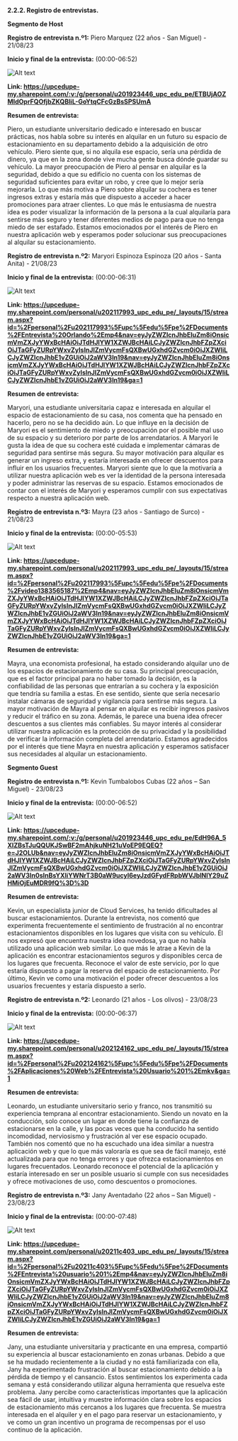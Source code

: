 ﻿**2.2.2. Registro de entrevistas.**

**Segmento de Host**

**Registro de entrevista n.º1:** Piero Marquez (22 años - San Miguel) - 21/08/23

**Inicio y final de la entrevista:**  (00:00-06:52) 

![Alt text](Image/InterviewHost-1.png)

**Link: <https://upcedupe-my.sharepoint.com/:v:/g/personal/u201923446_upc_edu_pe/ETBUjAOZMIdOprFQOfjbZKQBIiL-GoYtqCFcGzBsSPSUmA>**

**Resumen de entrevista:**

Piero, un estudiante universitario dedicado e interesado en buscar prácticas, nos habla sobre su interés en alquilar en un futuro su espacio de estacionamiento en su departamento debido a la adquisición de otro vehículo. Piero siente que, si no alquila ese espacio, sería una pérdida de dinero, ya que en la zona donde vive mucha gente busca dónde guardar su vehículo. La mayor preocupación de Piero al pensar en alquilar es la seguridad, debido a que su edificio no cuenta con los sistemas de seguridad suficientes para evitar un robo, y cree que lo mejor sería mejorarla. Lo que más motiva a Piero sobre alquilar su cochera es tener ingresos extras y estaría más que dispuesto a acceder a hacer promociones para atraer clientes. Lo que más le entusiasma de nuestra idea es poder visualizar la información de la persona a la cual alquilaría para sentirse más seguro y tener diferentes medios de pago para que no tenga miedo de ser estafado. Estamos emocionados por el interés de Piero en nuestra aplicación web y esperamos poder solucionar sus preocupaciones al alquilar su estacionamiento.

**Registro de entrevista n.º2:** Maryori Espinoza Espinoza (20 años - Santa Anita) - 21/08/23

**Inicio y final de la entrevista:** (00:00-06:31) 

![Alt text](Image/InterviewHost-2.png)

**Link: <https://upcedupe-my.sharepoint.com/personal/u202117993_upc_edu_pe/_layouts/15/stream.aspx?id=%2Fpersonal%2Fu202117993%5Fupc%5Fedu%5Fpe%2FDocuments%2FEntrevista%20Orlando%2Emp4&nav=eyJyZWZlcnJhbEluZm8iOnsicmVmZXJyYWxBcHAiOiJTdHJlYW1XZWJBcHAiLCJyZWZlcnJhbFZpZXciOiJTaGFyZURpYWxvZyIsInJlZmVycmFsQXBwUGxhdGZvcm0iOiJXZWIiLCJyZWZlcnJhbE1vZGUiOiJ2aWV3In19&nav=eyJyZWZlcnJhbEluZm8iOnsicmVmZXJyYWxBcHAiOiJTdHJlYW1XZWJBcHAiLCJyZWZlcnJhbFZpZXciOiJTaGFyZURpYWxvZyIsInJlZmVycmFsQXBwUGxhdGZvcm0iOiJXZWIiLCJyZWZlcnJhbE1vZGUiOiJ2aWV3In19&ga=1>**

**Resumen de entrevista:**

Maryori, una estudiante universitaria capaz e interesada en alquilar el espacio de estacionamiento de su casa, nos comenta que ha pensado en hacerlo, pero no se ha decidido aún. Lo que influye en la decisión de Maryori es el sentimiento de miedo y preocupación por el posible mal uso de su espacio y su deterioro por parte de los arrendatarios. A Maryori le gusta la idea de que su cochera esté cuidada e implementar cámaras de seguridad para sentirse más segura. Su mayor motivación para alquilar es generar un ingreso extra, y estaría interesada en ofrecer descuentos para influir en los usuarios frecuentes. Maryori siente que lo que la motivaría a utilizar nuestra aplicación web es ver la identidad de la persona interesada y poder administrar las reservas de su espacio. Estamos emocionados de contar con el interés de Maryori y esperamos cumplir con sus expectativas respecto a nuestra aplicación web.

**Registro de entrevista n.º3:** Mayra (23 años - Santiago de Surco) - 21/08/23

**Inicio y final de la entrevista:** (00:00-05:53) 

![Alt text](Image/InterviewHost-3.png)

**Link: <https://upcedupe-my.sharepoint.com/personal/u202117993_upc_edu_pe/_layouts/15/stream.aspx?id=%2Fpersonal%2Fu202117993%5Fupc%5Fedu%5Fpe%2FDocuments%2Fvideo1383565187%2Emp4&nav=eyJyZWZlcnJhbEluZm8iOnsicmVmZXJyYWxBcHAiOiJTdHJlYW1XZWJBcHAiLCJyZWZlcnJhbFZpZXciOiJTaGFyZURpYWxvZyIsInJlZmVycmFsQXBwUGxhdGZvcm0iOiJXZWIiLCJyZWZlcnJhbE1vZGUiOiJ2aWV3In19&nav=eyJyZWZlcnJhbEluZm8iOnsicmVmZXJyYWxBcHAiOiJTdHJlYW1XZWJBcHAiLCJyZWZlcnJhbFZpZXciOiJTaGFyZURpYWxvZyIsInJlZmVycmFsQXBwUGxhdGZvcm0iOiJXZWIiLCJyZWZlcnJhbE1vZGUiOiJ2aWV3In19&ga=1>**

**Resumen de entrevista:**

Mayra, una economista profesional, ha estado considerando alquilar uno de los espacios de estacionamiento de su casa. Su principal preocupación, que es el factor principal para no haber tomado la decisión, es la confiabilidad de las personas que entrarían a su cochera y la exposición que tendría su familia a estas. En ese sentido, siente que sería necesario instalar cámaras de seguridad y vigilancia para sentirse más segura. La mayor motivación de Mayra al pensar en alquilar es recibir ingresos pasivos y reducir el tráfico en su zona. Además, le parece una buena idea ofrecer descuentos a sus clientes más confiables. Su mayor interés al considerar utilizar nuestra aplicación es la protección de su privacidad y la posibilidad de verificar la información completa del arrendatario. Estamos agradecidos por el interés que tiene Mayra en nuestra aplicación y esperamos satisfacer sus necesidades al alquilar un estacionamiento.

**Segmento Guest**

**Registro de entrevista n.º1:** Kevin Tumbalobos Cubas (22 años – San Miguel) - 23/08/23

**Inicio y final de la entrevista:** (00:00-06:52) 

![Alt text](Image/InterviewGuest-1.png)

**Link: <https://upcedupe-my.sharepoint.com/:v:/g/personal/u201923446_upc_edu_pe/EdH96A_5XlZBsTJuQQUKJSwBF2mAhjkuNH21uVoEP9EQEQ?e=J2OLUb&nav=eyJyZWZlcnJhbEluZm8iOnsicmVmZXJyYWxBcHAiOiJTdHJlYW1XZWJBcHAiLCJyZWZlcnJhbFZpZXciOiJTaGFyZURpYWxvZyIsInJlZmVycmFsQXBwUGxhdGZvcm0iOiJXZWIiLCJyZWZlcnJhbE1vZGUiOiJ2aWV3In0sInBsYXliYWNrT3B0aW9ucyI6eyJzdGFydFRpbWVJblNlY29uZHMiOjEuMDR9fQ%3D%3D>**

**Resumen de entrevista:**

Kevin, un especialista junior de Cloud Services, ha tenido dificultades al buscar estacionamientos. Durante la entrevista, nos comentó que experimenta frecuentemente el sentimiento de frustración al no encontrar estacionamientos disponibles en los lugares que visita con su vehículo. Él nos expresó que encuentra nuestra idea novedosa, ya que no había utilizado una aplicación web similar. Lo que más le atrae a Kevin de la aplicación es encontrar estacionamientos seguros y disponibles cerca de los lugares que frecuenta. Reconoce el valor de este servicio, por lo que estaría dispuesto a pagar la reserva del espacio de estacionamiento. Por último, Kevin ve como una motivación el poder ofrecer descuentos a los usuarios frecuentes y estaría dispuesto a serlo.

**Registro de entrevista n.º2:** Leonardo (21 años - Los olivos) - 23/08/23

**Inicio y final de la entrevista:** (00:00-06:37) 

![Alt text](Image/InterviewGuest-2.png)

**Link: <https://upcedupe-my.sharepoint.com/personal/u202124162_upc_edu_pe/_layouts/15/stream.aspx?id=%2Fpersonal%2Fu202124162%5Fupc%5Fedu%5Fpe%2FDocuments%2FAplicaciones%20Web%2FEntrevista%20Usuario%201%2Emkv&ga=1>**

**Resumen de entrevista:**

Leonardo, un estudiante universitario serio y franco, nos transmitió su experiencia temprana al encontrar estacionamiento. Siendo un novato en la conducción, solo conoce un lugar en donde tiene la confianza de estacionarse en la calle, y las pocas veces que ha conducido ha sentido incomodidad, nerviosismo y frustración al ver ese espacio ocupado. También nos comentó que no ha escuchado una idea similar a nuestra aplicación web y que lo que más valoraría es que sea de fácil manejo, esté actualizada para que no tenga errores y que ofrezca estacionamientos en lugares frecuentados. Leonardo reconoce el potencial de la aplicación y estaría interesado en ser un posible usuario si cumple con sus necesidades y ofrece motivaciones de uso, como descuentos o promociones.

**Registro de entrevista n.º3:** Jany Aventadaño (22 años – San Miguel) - 23/08/23

**Inicio y final de la entrevista:** (00:00-07:48) 

![Alt text](Image/InterviewGuest-3.png)

**Link: <https://upcedupe-my.sharepoint.com/personal/u20211c403_upc_edu_pe/_layouts/15/stream.aspx?id=%2Fpersonal%2Fu20211c403%5Fupc%5Fedu%5Fpe%2FDocuments%2FEntrevista%20usuario%201%2Emp4&nav=eyJyZWZlcnJhbEluZm8iOnsicmVmZXJyYWxBcHAiOiJTdHJlYW1XZWJBcHAiLCJyZWZlcnJhbFZpZXciOiJTaGFyZURpYWxvZyIsInJlZmVycmFsQXBwUGxhdGZvcm0iOiJXZWIiLCJyZWZlcnJhbE1vZGUiOiJ2aWV3In19&nav=eyJyZWZlcnJhbEluZm8iOnsicmVmZXJyYWxBcHAiOiJTdHJlYW1XZWJBcHAiLCJyZWZlcnJhbFZpZXciOiJTaGFyZURpYWxvZyIsInJlZmVycmFsQXBwUGxhdGZvcm0iOiJXZWIiLCJyZWZlcnJhbE1vZGUiOiJ2aWV3In19&ga=1>**

**Resumen de entrevista:**

Jany, una estudiante universitaria y practicante en una empresa, compartió su experiencia al buscar estacionamiento en zonas urbanas. Debido a que se ha mudado recientemente a la ciudad y no está familiarizada con ella, Jany ha experimentado frustración al buscar estacionamiento debido a la pérdida de tiempo y el cansancio. Estos sentimientos los experimenta cada semana y está considerando utilizar alguna herramienta que resuelva este problema. Jany percibe como características importantes que la aplicación sea fácil de usar, intuitiva y muestre información clara sobre los espacios de estacionamiento más cercanos a los lugares que frecuenta. Se muestra interesada en el alquiler y en el pago para reservar un estacionamiento, y ve como un gran incentivo un programa de recompensas por el uso continuo de la aplicación.